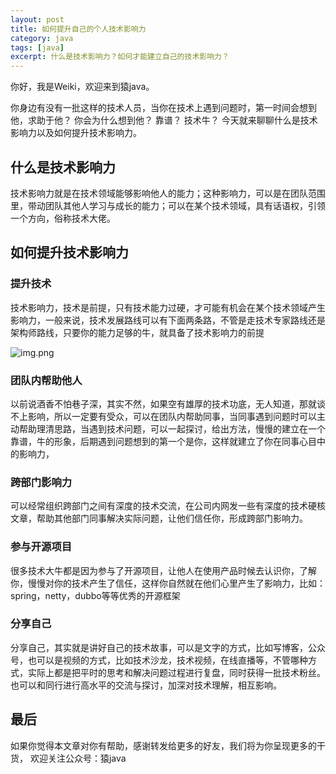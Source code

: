 ```yaml
---
layout: post
title: 如何提升自己的个人技术影响力
category: java
tags: [java]
excerpt: 什么是技术影响力？如何才能建立自己的技术影响力？
---
```

你好，我是Weiki，欢迎来到猿java。

你身边有没有一批这样的技术人员，当你在技术上遇到问题时，第一时间会想到他，求助于他？ 你会为什么想到他？ 靠谱？ 技术牛？ 今天就来聊聊什么是技术影响力以及如何提升技术影响力。

## 什么是技术影响力

技术影响力就是在技术领域能够影响他人的能力；这种影响力，可以是在团队范围里，带动团队其他人学习与成长的能力；可以在某个技术领域，具有话语权，引领一个方向，俗称技术大佬。


## 如何提升技术影响力

### 提升技术

技术影响力，技术是前提，只有技术能力过硬，才可能有机会在某个技术领域产生影响力，一般来说，技术发展路线可以有下面两条路，不管是走技术专家路线还是架构师路线，只要你的能力足够的牛，就具备了技术影响力的前提

![img.png](https://yuanjava.cn/assets/md/java/tech-load.png)

### 团队内帮助他人

以前说酒香不怕巷子深，其实不然，如果空有雄厚的技术功底，无人知道，那就谈不上影响，所以一定要有受众，可以在团队内帮助同事，当同事遇到问题时可以主动帮助理清思路，当遇到技术问题，可以一起探讨，给出方法，慢慢的建立在一个靠谱，牛的形象，后期遇到问题想到的第一个是你，这样就建立了你在同事心目中的影响力，

### 跨部门影响力

可以经常组织跨部门之间有深度的技术交流，在公司内网发一些有深度的技术硬核文章，帮助其他部门同事解决实际问题，让他们信任你，形成跨部门影响力。

### 参与开源项目

很多技术大牛都是因为参与了开源项目，让他人在使用产品时候去认识你，了解你，慢慢对你的技术产生了信任，这样你自然就在他们心里产生了影响力，比如： spring，netty，dubbo等等优秀的开源框架

### 分享自己

分享自己，其实就是讲好自己的技术故事，可以是文字的方式，比如写博客，公众号，也可以是视频的方式，比如技术沙龙，技术视频，在线直播等，不管哪种方式，实际上都是把平时的思考和解决问题过程进行复盘，同时获得一批技术粉丝。 也可以和同行进行高水平的交流与探讨，加深对技术理解，相互影响。



## 最后
如果你觉得本文章对你有帮助，感谢转发给更多的好友，我们将为你呈现更多的干货， 欢迎关注公众号：猿java

